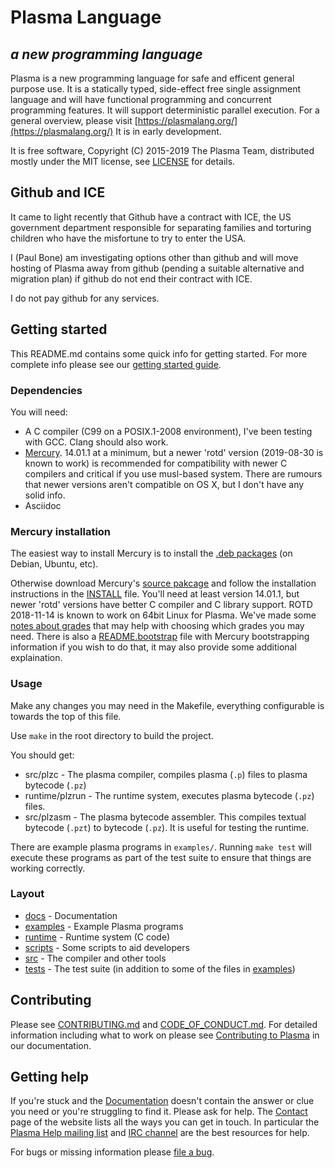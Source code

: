 # Plasma Language
## *a new programming language*

Plasma is a new programming language for safe and efficent general purpose
use.
It is a statically typed, side-effect free single assignment language
and will have functional programming and concurrent programming features.
It will support deterministic parallel execution.
For a general overview, please visit
[https://plasmalang.org/](https://plasmalang.org/)
It is in early development.

It is free software, Copyright (C) 2015-2019 The Plasma Team, distributed
mostly under the MIT license, see [LICENSE](LICENSE) for details.

## Github and ICE

It came to light recently that Github have a contract with ICE, the
US government department responsible for separating families and torturing
children who have the misfortune to try to enter the USA.

I (Paul Bone) am investigating options other than github and will move
hosting of Plasma away from github (pending a suitable alternative and
migration plan) if github do not end their contract with ICE.

I do not pay github for any services.

## Getting started

This README.md contains some quick info for getting started.
For more complete info please see our
[getting started guide](https://plasmalang.org/docs/getting_started.html).

### Dependencies

You will need:

* A C compiler (C99 on a POSIX.1-2008 environment), I've been testing with
  GCC.  Clang should also work.
* [Mercury](https://www.mercurylang.org/).  14.01.1 at a minimum,
  but a newer 'rotd' version (2019-08-30 is known to work) is recommended
  for compatibility with newer C compilers and critical if you use
  musl-based system.
  There are rumours that newer versions aren't compatible on OS X,
  but I don't have any solid info.
* Asciidoc

### Mercury installation

The easiest way to install Mercury is to install the
[.deb packages](https://dl.mercurylang.org/deb/) (on Debian, Ubuntu, etc).

Otherwise download Mercury's [source pakcage](https://dl.mercurylang.org)
and follow the
installation instructions in the
[INSTALL](https://github.com/Mercury-Language/mercury/blob/master/.INSTALL.in)
file.
You'll need at least version 14.01.1, but newer 'rotd' versions have better
C compiler and C library support.
ROTD 2018-11-14 is known to work on 64bit Linux for Plasma.
We've made some
[notes about grades](https://plasmalang.org/docs/grades.html)
that may help with choosing which grades you may need.
There is also a
[README.bootstrap](https://github.com/Mercury-Language/mercury/blob/master/README.bootstrap)
file with Mercury bootstrapping information if you wish to do that, it may
also provide some additional explaination.

### Usage

Make any changes you may need in the Makefile, everything configurable is
towards the top of this file.

Use ```make``` in the root directory to build the project.

You should get:

* src/plzc - The plasma compiler, compiles plasma (```.p```) files to
  plasma bytecode (```.pz```)
* runtime/plzrun - The runtime system, executes plasma bytecode (```.pz```)
  files.
* src/plzasm - The plasma bytecode assembler.  This compiles textual bytecode
  (```.pzt```) to bytecode (```.pz```).  It is useful for testing the
  runtime.

There are example plasma programs in ```examples/```.  Running ```make
test``` will execute these programs as part of the test suite to ensure that
things are working correctly.

### Layout

* [docs](docs) - Documentation
* [examples](examples) - Example Plasma programs
* [runtime](runtime) - Runtime system (C code)
* [scripts](scripts) - Some scripts to aid developers
* [src](src) - The compiler and other tools
* [tests](tests) - The test suite (in addition to some of the files in
  [examples](examples))

## Contributing

Please see [CONTRIBUTING.md](CONTRIBUTING.md) and
[CODE_OF_CONDUCT.md](CODE_OF_CONDUCT.md).
For detailed information including what to work on please see
[Contributing to Plasma](https://plasmalang.org/docs/contributing.html) in
our documentation.

## Getting help

If you're stuck and  the [Documentation](https://plasmalang.org/docs/)
doesn't contain the answer or clue you need or you're struggling to find it.
Please ask for help.
The [Contact](https://plasmalang.org/contact.html) page of the website lists
all the ways you can get in touch.
In particular the
[Plasma Help mailing list](https://plasmalang.org/lists/listinfo/help)
and
[IRC channel](https://plasmalang.org/contact.html#irc) are the best
resources for help.

For bugs or missing information please
[file a bug](https://github.com/PlasmaLang/plasma/issues/new).

